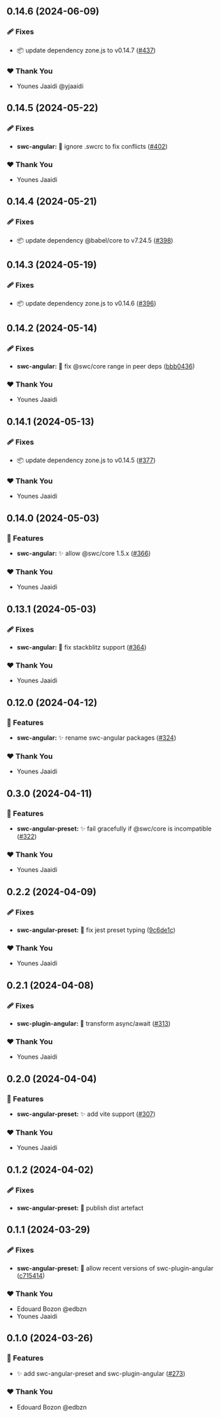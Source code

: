 ## 0.14.6 (2024-06-09)


### 🩹 Fixes

- 📦 update dependency zone.js to v0.14.7 ([#437](https://github.com/jscutlery/devkit/pull/437))


### ❤️  Thank You

- Younes Jaaidi @yjaaidi

## 0.14.5 (2024-05-22)


### 🩹 Fixes

- **swc-angular:** 🐞 ignore .swcrc to fix conflicts ([#402](https://github.com/jscutlery/devkit/pull/402))


### ❤️  Thank You

- Younes Jaaidi

## 0.14.4 (2024-05-21)


### 🩹 Fixes

- 📦 update dependency @babel/core to v7.24.5 ([#398](https://github.com/jscutlery/devkit/pull/398))

## 0.14.3 (2024-05-19)


### 🩹 Fixes

- 📦 update dependency zone.js to v0.14.6 ([#396](https://github.com/jscutlery/devkit/pull/396))

## 0.14.2 (2024-05-14)


### 🩹 Fixes

- **swc-angular:** 🐞 fix @swc/core range in peer deps ([bbb0436](https://github.com/jscutlery/devkit/commit/bbb0436))


### ❤️  Thank You

- Younes Jaaidi

## 0.14.1 (2024-05-13)


### 🩹 Fixes

- 📦 update dependency zone.js to v0.14.5 ([#377](https://github.com/jscutlery/devkit/pull/377))


### ❤️  Thank You

- Younes Jaaidi

## 0.14.0 (2024-05-03)


### 🚀 Features

- **swc-angular:** ✨ allow @swc/core 1.5.x ([#366](https://github.com/jscutlery/devkit/pull/366))


### ❤️  Thank You

- Younes Jaaidi

## 0.13.1 (2024-05-03)


### 🩹 Fixes

- **swc-angular:** 🐞 fix stackblitz support ([#364](https://github.com/jscutlery/devkit/pull/364))


### ❤️  Thank You

- Younes Jaaidi

## 0.12.0 (2024-04-12)

### 🚀 Features

- **swc-angular:** ✨ rename swc-angular packages ([#324](https://github.com/jscutlery/devkit/pull/324))

### ❤️ Thank You

- Younes Jaaidi

## 0.3.0 (2024-04-11)

### 🚀 Features

- **swc-angular-preset:** ✨ fail gracefully if @swc/core is
  incompatible ([#322](https://github.com/jscutlery/devkit/pull/322))

### ❤️ Thank You

- Younes Jaaidi

## 0.2.2 (2024-04-09)

### 🩹 Fixes

- **swc-angular-preset:** 🐞 fix jest preset typing ([9c6de1c](https://github.com/jscutlery/devkit/commit/9c6de1c))

### ❤️ Thank You

- Younes Jaaidi

## 0.2.1 (2024-04-08)

### 🩹 Fixes

- **swc-plugin-angular:** 🐞 transform async/await ([#313](https://github.com/jscutlery/devkit/pull/313))

### ❤️ Thank You

- Younes Jaaidi

## 0.2.0 (2024-04-04)

### 🚀 Features

- **swc-angular-preset:** ✨ add vite support ([#307](https://github.com/jscutlery/devkit/pull/307))

### ❤️ Thank You

- Younes Jaaidi

## 0.1.2 (2024-04-02)

### 🩹 Fixes

- **swc-angular-preset:** 🐞 publish dist artefact

## 0.1.1 (2024-03-29)

### 🩹 Fixes

- **swc-angular-preset:** 🐞 allow recent versions of
  swc-plugin-angular ([c715414](https://github.com/jscutlery/devkit/commit/c715414))

### ❤️ Thank You

- Edouard Bozon @edbzn
- Younes Jaaidi

## 0.1.0 (2024-03-26)

### 🚀 Features

- ✨ add swc-angular-preset and swc-plugin-angular ([#273](https://github.com/jscutlery/devkit/pull/273))

### ❤️ Thank You

- Edouard Bozon @edbzn
